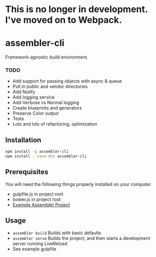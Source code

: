 # This is no longer in development.  I've moved on to Webpack.

# assembler-cli
Framework-agnostic build environment.

### TODO
* Add support for passing objects with async & queue
* Pull in public and vendor directories
* Add Notify
* Add logging service
* Add Verbose vs Normal logging
* Create blueprints and generators
* Preserve Color output
* Tests
* Lots and lots of refactoring, optimization

## Installation

``` sh
npm install -g assembler-cli
npm install --save-dev assembler-cli
```

## Prerequisites

You will need the following things properly installed on your computer.

* gulpfile.js in project root
* bower.js in project root
* [Example Assembler Project](https://github.com/Mode7James/assembler-example)

## Usage

* `assembler build` Builds with basic defaults
* `assembler serve` Builds the project, and then starts a development server running LiveReload
* See example gulpfile
